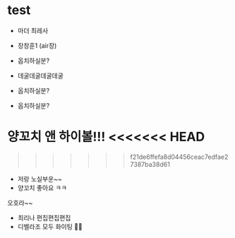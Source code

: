 # test

- 마더 최레사

- 장창훈1 (air장)

- 옵치하실분?


- 데굴데굴데굴데굴

- 옵치하실분?

- 옵치하실분?


양꼬치 앤 하이볼!!!
<<<<<<< HEAD
=======


>>>>>>> f21de6ffefa8d04456ceac7edfae27387ba38d61
- 저랑 노실부운~~
- 양꼬치 좋아요 ㅋㅋ


오호라~~

- 최리나 편집편집편집
- 디벨라조 모두 화이팅
🐸🐸
